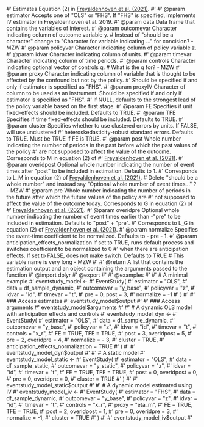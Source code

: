 #' Estimates Equation (2) in [Freyaldenhoven et al. (2021)](https://www.nber.org/system/files/working_papers/w29170/w29170.pdf).
#'
#' @param estimator Accepts one of "OLS" or "FHS". If "FHS" is specified, implements IV estimator in Freyaldenhoven et al. 2019.
#' @param data Data frame that contains the variables of interest.
#' @param outcomevar Character indicating column of outcome variable y. # Instead of "should be a character" change to "Character for variable indicating ..." for concision? - MZW
#' @param policyvar Character indicating column of policy variable z.
#' @param idvar Character indicating column of units.
#' @param timevar Character indicating column of time periods.
#' @param controls Character indicating optional vector of controls q. # What is the q for? - MZW
#' @param proxy Character indicating column of variable that is thought to be affected by the confound but not by the policy.
#' Should be specified if and only if estimator is specified as "FHS".
#' @param proxyIV Character of column to be used as an instrument. Should be specified if and only if estimator is specified as "FHS".
#' If NULL, defaults to the strongest lead of the policy variable based on the first stage.
#' @param FE Specifies if unit fixed-effects should be included. Defaults to TRUE.
#' @param TFE Specifies if time fixed-effects should be included. Defaults to TRUE.
#' @param cluster Specifies whether to use clustered errors by units. If FALSE, will use unclustered
#' heteroskedasticity-robust standard errors. Defaults to TRUE. Must be TRUE if FE is TRUE.
#' @param post Whole number indicating the number of periods in the past before which the past values of the policy
#' are not supposed to affect the value of the outcome. Corresponds to M in equation (2) of
#' [Freyaldenhoven et al. (2021)](https://www.nber.org/system/files/working_papers/w29170/w29170.pdf).
#' @param overidpost Optional whole number indicating the number of event times after "post" to be included in estimation. Defaults to 1.
#' Corresponds to L_M in equation (2) of [Freyaldenhoven et al. (2021)](https://www.nber.org/system/files/working_papers/w29170/w29170.pdf).  # Delete "should be a whole number" and instead say "Optional whole number of event times..." ? - MZW
#' @param pre Whole number indicating the number of periods in the future after which the future values of the policy are
#' not supposed to affect the value of the outcome today. Corresponds to G in equation (2) of
#' [Freyaldenhoven et al. (2021)](https://www.nber.org/system/files/working_papers/w29170/w29170.pdf).
#' @param overidpre Optional whole number indicating the number of event times earlier than -"pre" to be included in estimation. Defaults to "post" + "pre".
#' Corresponds to L_G in equation (2) of [Freyaldenhoven et al. (2021)](https://www.nber.org/system/files/working_papers/w29170/w29170.pdf).
#' @param normalize Specifies the event-time coefficient to be normalized. Defaults to - pre - 1.
#' @param anticipation_effects_normalization If set to TRUE, runs default process and switches coefficient to be normalized to 0
#' when there are anticipation effects. If set to FALSE, does not make switch. Defaults to TRUE  # This variable name is very long - MZW
#'
#' @return A list that contains the estimation output and an object containing the arguments passed to the function
#' @import dplyr
#' @export
#'
#' @examples
#'
#' # A minimal example
#' eventstudy_model <-
#'   EventStudy(
#'     estimator = "OLS",
#'     data = df_sample_dynamic,
#'     outcomevar = "y_base",
#'     policyvar = "z",
#'     idvar = "id",
#'     timevar = "t",
#'     pre = 0, post = 3,
#'     normalize = -1
#'   )
#'
#' ### Access estimates
#' eventstudy_model$output
#'
#' ### Access arguments
#' eventstudy_model$arguments
#'
#' # A dynamic OLS model with anticipation effects and controls
#' eventstudy_model_dyn <-
#'   EventStudy(
#'     estimator = "OLS",
#'     data = df_sample_dynamic,
#'     outcomevar = "y_base",
#'     policyvar = "z",
#'     idvar = "id",
#'     timevar = "t",
#'     controls = "x_r",
#'     FE = TRUE, TFE = TRUE,
#'     post = 3, overidpost = 5,
#'     pre  = 2, overidpre  = 4,
#'     normalize = - 3,
#'     cluster = TRUE,
#'     anticipation_effects_normalization = TRUE
#'   )
#'
#' eventstudy_model_dyn$output
#'
#' # A static model
#' eventstudy_model_static <-
#'   EventStudy(
#'     estimator = "OLS",
#'     data = df_sample_static,
#'     outcomevar = "y_static",
#'     policyvar = "z",
#'     idvar = "id",
#'     timevar = "t",
#'     FE = TRUE, TFE = TRUE,
#'     post = 0, overidpost = 0,
#'     pre  = 0, overidpre  = 0,
#'     cluster = TRUE
#'   )
#'
#' eventstudy_model_static$output
#'
#' # A dynamic model estimated using IV
#' eventstudy_model_iv <-
#'   EventStudy(
#'     estimator = "FHS",
#'     data = df_sample_dynamic,
#'     outcomevar = "y_base",
#'     policyvar = "z",
#'     idvar = "id",
#'     timevar = "t",
#'     controls = "x_r",
#'     proxy = "eta_m",
#'     FE = TRUE, TFE = TRUE,
#'     post = 2, overidpost = 1,
#'     pre  = 0, overidpre  = 3,
#'     normalize = -1,
#'     cluster = TRUE
#'   )
#'
#' eventstudy_model_iv$output
#'
